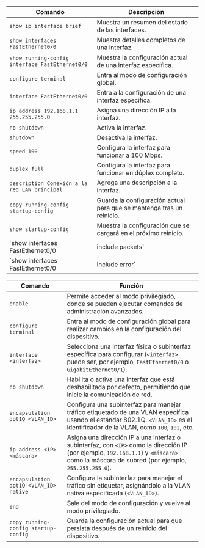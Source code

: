 | Comando | Descripción |
|---------|-------------|
| `show ip interface brief` | Muestra un resumen del estado de las interfaces. |
| `show interfaces FastEthernet0/0` | Muestra detalles completos de una interfaz. |
| `show running-config interface FastEthernet0/0` | Muestra la configuración actual de una interfaz específica. |
| `configure terminal` | Entra al modo de configuración global. |
| `interface FastEthernet0/0` | Entra a la configuración de una interfaz específica. |
| `ip address 192.168.1.1 255.255.255.0` | Asigna una dirección IP a la interfaz. |
| `no shutdown` | Activa la interfaz. |
| `shutdown` | Desactiva la interfaz. |
| `speed 100` | Configura la interfaz para funcionar a 100 Mbps. |
| `duplex full` | Configura la interfaz para funcionar en dúplex completo. |
| `description Conexión a la red LAN principal` | Agrega una descripción a la interfaz. |
| `copy running-config startup-config` | Guarda la configuración actual para que se mantenga tras un reinicio. |
| `show startup-config` | Muestra la configuración que se cargará en el próximo reinicio. |
| `show interfaces FastEthernet0/0 | include packets` | Filtra para mostrar solo las líneas relacionadas con paquetes transmitidos y recibidos. |
| `show interfaces FastEthernet0/0 | include error` | Filtra para mostrar solo los errores de la interfaz. |


| Comando | Función |
|---------|---------|
| `enable` | Permite acceder al modo privilegiado, donde se pueden ejecutar comandos de administración avanzados. |
| `configure terminal` | Entra al modo de configuración global para realizar cambios en la configuración del dispositivo. |
| `interface <interfaz>` | Selecciona una interfaz física o subinterfaz específica para configurar (`<interfaz>` puede ser, por ejemplo, `FastEthernet0/0` o `GigabitEthernet0/1`). |
| `no shutdown` | Habilita o activa una interfaz que está deshabilitada por defecto, permitiendo que inicie la comunicación de red. |
| `encapsulation dot1Q <VLAN_ID>` | Configura una subinterfaz para manejar tráfico etiquetado de una VLAN específica usando el estándar 802.1Q. `<VLAN_ID>` es el identificador de la VLAN, como `100`, `102`, etc. |
| `ip address <IP> <máscara>` | Asigna una dirección IP a una interfaz o subinterfaz, con `<IP>` como la dirección IP (por ejemplo, `192.168.1.1`) y `<máscara>` como la máscara de subred (por ejemplo, `255.255.255.0`). |
| `encapsulation dot1Q <VLAN_ID> native` | Configura la subinterfaz para manejar el tráfico sin etiquetar, asignándolo a la VLAN nativa especificada (`<VLAN_ID>`). |
| `end` | Sale del modo de configuración y vuelve al modo privilegiado. |
| `copy running-config startup-config` | Guarda la configuración actual para que persista después de un reinicio del dispositivo. |

